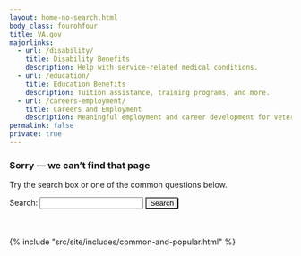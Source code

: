 ```yaml
---
layout: home-no-search.html
body_class: fourohfour
title: VA.gov
majorlinks:
  - url: /disability/
    title: Disability Benefits
    description: Help with service-related medical conditions.
  - url: /education/
    title: Education Benefits
    description: Tuition assistance, training programs, and more.
  - url: /careers-employment/
    title: Careers and Employment
    description: Meaningful employment and career development for Veterans and their families.
permalink: false
private: true
---
```

<div class="main maintenance-page vads-u-padding-top--4" role="main">
  <div class="primary">
    <div class="row">
      <div class="usa-content vads-u-text-align--center vads-u-margin-x--auto">
        <h3>Sorry — we can’t find that page</h3>
        <p>Try the search box or one of the common questions below.</p>
        <div class="feature vads-u-display--flex vads-u-align-items--center">
          <form
            accept-charset="UTF-8"
            action="/search/"
            id="search_form"
            class="full-width search-form-bottom-margin"
            method="get"
          >
            <div
              class="vads-u-display--flex vads-u-align-items--flex-start vads-u-justify-content--center"
              style="height:3.55rem;"
            >
              <label for="mobile-query" class="sr-only">
                Search:
              </label>
              <input
                autocomplete="off"
                class="usagov-search-autocomplete full-width vads-u-height--full vads-u-margin--0 vads-u-max-width--100"
                id="mobile-query"
                name="query"
                type="text"
              />
              <input
                type="submit"
                value="Search"
                style="border-radius: 0 3px 3px 0;"
                class="vads-u-height--full vads-u-margin--0"
              />
            </div>
          </form>
        </div>
      </div>
    </div>
  </div>
</div>
{% include "src/site/includes/common-and-popular.html" %}

<script>
  recordEvent({ event: 'nav-404-error' });
</script>
